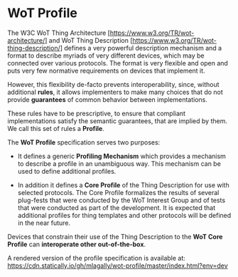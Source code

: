 # WoT Profile

The W3C WoT Thing Architecture [https://www.w3.org/TR/wot-architecture/] and WoT
Thing Description [https://www.w3.org/TR/wot-thing-description/] defines a very powerful
description mechanism and a format to describe myriads of very
different devices, which may be connected over various protocols. The
format is very flexible and open and puts very few normative
requirements on devices that implement it.

		
However, this flexibility de-facto prevents interoperability, since,
without additional <strong>rules</strong>, it allows implementers to
make many choices that do not provide <strong>guarantees</strong> of
common behavior between implementations.

These rules have to be prescriptive, to ensure that compliant
implementations satisfy the semantic guarantees, that are implied by
them. We call this set of rules a **Profile**.
      
The **WoT Profile** specification serves two purposes:

- It defines a generic **Profiling Mechanism** which
provides a mechanism to describe a profile in an unambiguous way.
This mechanism can be used to define additional profiles.

- In addition it defines a **Core Profile** of the Thing Description 
for use with selected protocols. The <a>Core Profile</a> formalizes
the results of several plug-fests that were conducted by the WoT
Interest Group and of tests that were conducted as part of the
development. It is expected that additional profiles for thing
templates and other protocols will be defined in the near future.

Devices that constrain their use of the Thing Description to the **WoT Core Profile** can **interoperate other out-of-the-box**.

A rendered version of the profile specification is available at: https://cdn.statically.io/gh/mlagally/wot-profile/master/index.html?env=dev

